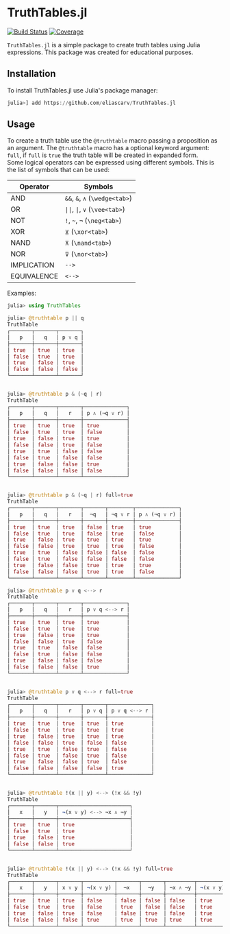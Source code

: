 # TruthTables.jl

[![Build Status](https://github.com/eliascarv/TruthTables.jl/actions/workflows/CI.yml/badge.svg?branch=main)](https://github.com/eliascarv/TruthTables.jl/actions/workflows/CI.yml?query=branch%3Amain)
[![Coverage](https://codecov.io/gh/eliascarv/TruthTables.jl/branch/main/graph/badge.svg)](https://codecov.io/gh/eliascarv/TruthTables.jl)

`TruthTables.jl` is a simple package to create truth tables using Julia expressions.
This package was created for educational purposes.

## Installation

To install TruthTables.jl use Julia's package manager:

```julia
julia>] add https://github.com/eliascarv/TruthTables.jl
```

## Usage

To create a truth table use the `@truthtable` macro passing a proposition as an argument. 
The `@truthtable` macro has a optional keyword argument: `full`, 
if `full` is `true` the truth table will be created in expanded form.\
Some logical operators can be expressed using different symbols.
This is the list of symbols that can be used:

| Operator | Symbols |
|-----------|-------------|
| AND  | `&&`, `&`, `∧` (`\wedge<tab>`) |
| OR   | `\|\|`, `\|`, `∨` (`\vee<tab>`) |
| NOT  | `!`, `~`, `¬` (`\neg<tab>`) |
| XOR  | `⊻` (`\xor<tab>`) |
| NAND | `⊼` (`\nand<tab>`) |
| NOR  | `⊽` (`\nor<tab>`) |
| IMPLICATION | `-->` |
| EQUIVALENCE | `<-->` |

Examples:

```julia
julia> using TruthTables

julia> @truthtable p || q
TruthTable
┌───────┬───────┬───────┐
│   p   │   q   │ p ∨ q │
├───────┼───────┼───────┤
│ true  │ true  │ true  │
│ false │ true  │ true  │
│ true  │ false │ true  │
│ false │ false │ false │
└───────┴───────┴───────┘


julia> @truthtable p & (~q | r)
TruthTable
┌───────┬───────┬───────┬──────────────┐
│   p   │   q   │   r   │ p ∧ (¬q ∨ r) │
├───────┼───────┼───────┼──────────────┤
│ true  │ true  │ true  │ true         │
│ false │ true  │ true  │ false        │
│ true  │ false │ true  │ true         │
│ false │ false │ true  │ false        │
│ true  │ true  │ false │ false        │
│ false │ true  │ false │ false        │
│ true  │ false │ false │ true         │
│ false │ false │ false │ false        │
└───────┴───────┴───────┴──────────────┘


julia> @truthtable p & (~q | r) full=true
TruthTable
┌───────┬───────┬───────┬───────┬────────┬──────────────┐
│   p   │   q   │   r   │  ¬q   │ ¬q ∨ r │ p ∧ (¬q ∨ r) │
├───────┼───────┼───────┼───────┼────────┼──────────────┤
│ true  │ true  │ true  │ false │ true   │ true         │
│ false │ true  │ true  │ false │ true   │ false        │
│ true  │ false │ true  │ true  │ true   │ true         │
│ false │ false │ true  │ true  │ true   │ false        │
│ true  │ true  │ false │ false │ false  │ false        │
│ false │ true  │ false │ false │ false  │ false        │
│ true  │ false │ false │ true  │ true   │ true         │
│ false │ false │ false │ true  │ true   │ false        │
└───────┴───────┴───────┴───────┴────────┴──────────────┘

julia> @truthtable p ∨ q <--> r
TruthTable
┌───────┬───────┬───────┬──────────────┐
│   p   │   q   │   r   │ p ∨ q <--> r │
├───────┼───────┼───────┼──────────────┤
│ true  │ true  │ true  │ true         │
│ false │ true  │ true  │ true         │
│ true  │ false │ true  │ true         │
│ false │ false │ true  │ false        │
│ true  │ true  │ false │ false        │
│ false │ true  │ false │ false        │
│ true  │ false │ false │ false        │
│ false │ false │ false │ true         │
└───────┴───────┴───────┴──────────────┘


julia> @truthtable p ∨ q <--> r full=true
TruthTable
┌───────┬───────┬───────┬───────┬──────────────┐
│   p   │   q   │   r   │ p ∨ q │ p ∨ q <--> r │
├───────┼───────┼───────┼───────┼──────────────┤
│ true  │ true  │ true  │ true  │ true         │
│ false │ true  │ true  │ true  │ true         │
│ true  │ false │ true  │ true  │ true         │
│ false │ false │ true  │ false │ false        │
│ true  │ true  │ false │ true  │ false        │
│ false │ true  │ false │ true  │ false        │
│ true  │ false │ false │ true  │ false        │
│ false │ false │ false │ false │ true         │
└───────┴───────┴───────┴───────┴──────────────┘


julia> @truthtable !(x || y) <--> (!x && !y)
TruthTable
┌───────┬───────┬───────────────────────┐
│   x   │   y   │ ¬(x ∨ y) <--> ¬x ∧ ¬y │
├───────┼───────┼───────────────────────┤
│ true  │ true  │ true                  │
│ false │ true  │ true                  │
│ true  │ false │ true                  │
│ false │ false │ true                  │
└───────┴───────┴───────────────────────┘


julia> @truthtable !(x || y) <--> (!x && !y) full=true
TruthTable
┌───────┬───────┬───────┬──────────┬───────┬───────┬─────────┬───────────────────────┐
│   x   │   y   │ x ∨ y │ ¬(x ∨ y) │  ¬x   │  ¬y   │ ¬x ∧ ¬y │ ¬(x ∨ y) <--> ¬x ∧ ¬y │
├───────┼───────┼───────┼──────────┼───────┼───────┼─────────┼───────────────────────┤
│ true  │ true  │ true  │ false    │ false │ false │ false   │ true                  │
│ false │ true  │ true  │ false    │ true  │ false │ false   │ true                  │
│ true  │ false │ true  │ false    │ false │ true  │ false   │ true                  │
│ false │ false │ false │ true     │ true  │ true  │ true    │ true                  │
└───────┴───────┴───────┴──────────┴───────┴───────┴─────────┴───────────────────────┘
```
